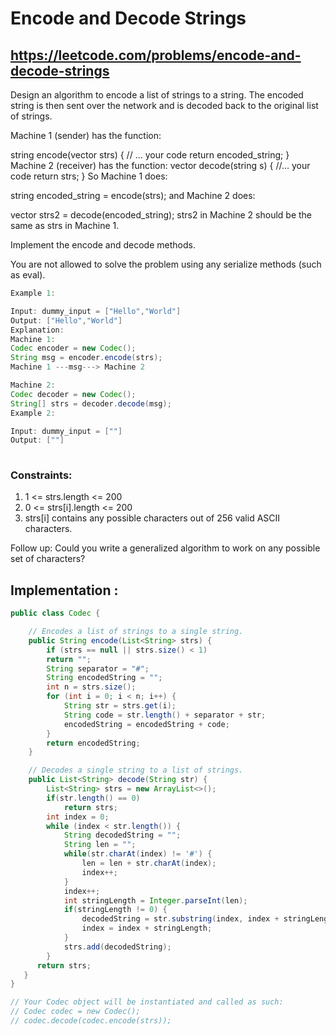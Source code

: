 # Encode and Decode Strings
## https://leetcode.com/problems/encode-and-decode-strings

Design an algorithm to encode a list of strings to a string. The encoded string is then sent over the network and is decoded back to the original list of strings.

Machine 1 (sender) has the function:

string encode(vector<string> strs) {
  // ... your code
  return encoded_string;
}
Machine 2 (receiver) has the function:
vector<string> decode(string s) {
  //... your code
  return strs;
}
So Machine 1 does:

string encoded_string = encode(strs);
and Machine 2 does:

vector<string> strs2 = decode(encoded_string);
strs2 in Machine 2 should be the same as strs in Machine 1.

Implement the encode and decode methods.

You are not allowed to solve the problem using any serialize methods (such as eval).

 
```java
Example 1:

Input: dummy_input = ["Hello","World"]
Output: ["Hello","World"]
Explanation:
Machine 1:
Codec encoder = new Codec();
String msg = encoder.encode(strs);
Machine 1 ---msg---> Machine 2

Machine 2:
Codec decoder = new Codec();
String[] strs = decoder.decode(msg);
Example 2:

Input: dummy_input = [""]
Output: [""]
 
```
### Constraints:

1. 1 <= strs.length <= 200
2. 0 <= strs[i].length <= 200
3. strs[i] contains any possible characters out of 256 valid ASCII characters.
 

Follow up: Could you write a generalized algorithm to work on any possible set of characters?


## Implementation :
```java
public class Codec {

    // Encodes a list of strings to a single string.
    public String encode(List<String> strs) {
        if (strs == null || strs.size() < 1)
        return "";
        String separator = "#";
        String encodedString = "";
        int n = strs.size();
        for (int i = 0; i < n; i++) {
            String str = strs.get(i);
            String code = str.length() + separator + str;
            encodedString = encodedString + code;
        }
        return encodedString;
    }

    // Decodes a single string to a list of strings.
    public List<String> decode(String str) {
        List<String> strs = new ArrayList<>();
        if(str.length() == 0)
            return strs;
        int index = 0;
        while (index < str.length()) {
            String decodedString = "";
            String len = "";
            while(str.charAt(index) != '#') {
                len = len + str.charAt(index);
                index++;
            }
            index++;
            int stringLength = Integer.parseInt(len);
            if(stringLength != 0) {
                decodedString = str.substring(index, index + stringLength);
                index = index + stringLength;
            }
            strs.add(decodedString);
        }
      return strs;
   }
}

// Your Codec object will be instantiated and called as such:
// Codec codec = new Codec();
// codec.decode(codec.encode(strs));
```
